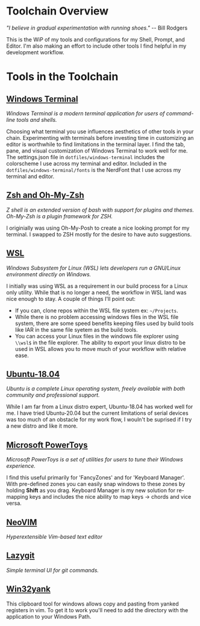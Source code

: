 # Toolchain Overview
*"I believe in gradual experimentation with running shoes."* -- Bill Rodgers

This is the WiP of my tools and configurations for my Shell, Prompt, and Editor. I'm also making an effort to include
other tools I find helpful in my development workflow.

# Tools in the Toolchain
## [Windows Terminal](https://docs.microsoft.com/en-us/windows/terminal/)
*Windows Terminal is a modern terminal application for users of command-line tools and shells.*

Choosing what terminal you use influences aesthetics of other tools in your chain. Experimenting with terminals before
investing time in customizing an editor is worthwhile to find limitations in the terminal layer. I find the tab, pane,
and visual customization of Windows Terminal to work well for me. The settings.json file in `dotfiles/windows-terminal`
includes the colorscheme I use across my terminal and editor. Included in the `dotfiles/windows-terminal/fonts` is the
NerdFont that I use across my terminal and editor.

## [Zsh and Oh-My-Zsh](https://ohmyz.sh/)
*Z shell is an extended version of bash with support for plugins and themes. Oh-My-Zsh is a plugin framework for ZSH.*

I originially was using Oh-My-Posh to create a nice looking prompt for my terminal. I swapped to ZSH mostly for the
desire to have auto suggestions.

## [WSL](https://docs.microsoft.com/en-us/windows/wsl/)
*Windows Subsystem for Linux (WSL) lets developers run a GNU/Linux environment directly on Windows.*

I initially was using WSL as a requirement in our build process for a Linux only utility. While that is no longer a
need, the workflow in WSL land was nice enough to stay. A couple of things I'll point out:
- If you can, clone repos within the WSL file system ex: `~/Projects`.
- While there is no problem accessing windows files in the WSL file system, there are some speed benefits keeping files
used by build tools like IAR in the same file syetem as the build tools.
- You can access your Linux files in the windows file explorer using `\\wsl$` in the file explorer.
The ability to export your linux distro to be used in WSL allows you to move much of your workflow with relative ease.

## [Ubuntu-18.04](https://www.microsoft.com/en-us/p/ubuntu-1804-lts/9n9tngvndl3q?activetab=pivot:overviewtab)
*Ubuntu is a complete Linux operating system, freely available with both community and professional support.*

While I am far from a Linux distro expert, Ubuntu-18.04 has worked well for me. I have tried Ubuntu-20.04 but the
current limitations of serial devices was too much of an obstacle for my work flow, I wouln't be suprised if I try a
new distro and like it more.

## [Microsoft PowerToys](https://docs.microsoft.com/en-us/windows/powertoys/)
*Microsoft PowerToys is a set of utilities for users to tune their Windows experience.*

I find this useful primarily for 'FancyZones' and for 'Keyboard Manager'. With pre-defined zones you can easily snap
windows to these zones by holding **Shift** as you drag. Keyboard Manager is my new solution for re-mapping keys and
includes the nice ability to map keys -> chords and vice versa.

## [NeoVIM](https://github.com/neovim/neovim/releases)
*Hyperextensible Vim-based text editor*

## [Lazygit](https://github.com/jesseduffield/lazygit)
*Simple terminal UI for git commands.*

## [Win32yank](https://github.com/equalsraf/win32yank)
This clipboard tool for windows allows copy and pasting from yanked registers in vim. To get it to work you'll need to
add the directory with the application to your Windows Path.
